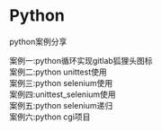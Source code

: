 # Python
python案例分享

案例一:python循环实现gitlab狐狸头图标<br>
案例二:python unittest使用<br>
案例三:python selenium使用<br>
案例四:unittest_selenium使用<br>
案例五:python selenium递归<br>
案例六:python cgi项目<br>




